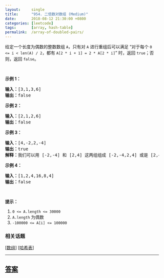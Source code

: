 ```yaml
---
layout:     single
title:      "954. 二倍数对数组 (Medium)"
date:       2018-08-12 21:30:00 +0800
categories: [leetcode]
tags:       [array, hash-table]
permalink:  /array-of-doubled-pairs/
---
```


<p>给定一个长度为偶数的整数数组&nbsp;<code>A</code>，只有对&nbsp;<code>A</code>&nbsp;进行重组后可以满足 &ldquo;对于每个 <code>0 &lt;=&nbsp;i &lt; len(A) / 2</code>，都有 <code>A[2 * i + 1] = 2 * A[2 * i]</code>&rdquo;&nbsp;时，返回 <code>true</code>；否则，返回 <code>false</code>。</p>

<p>&nbsp;</p>

<p><strong>示例 1：</strong></p>

<pre><strong>输入：</strong>[3,1,3,6]
<strong>输出：</strong>false
</pre>

<p><strong>示例 2：</strong></p>

<pre><strong>输入：</strong>[2,1,2,6]
<strong>输出：</strong>false
</pre>

<p><strong>示例 3：</strong></p>

<pre><strong>输入：</strong>[4,-2,2,-4]
<strong>输出：</strong>true
<strong>解释：</strong>我们可以用 [-2,-4] 和 [2,4] 这两组组成 [-2,-4,2,4] 或是 [2,4,-2,-4]</pre>

<p><strong>示例 4：</strong></p>

<pre><strong>输入：</strong>[1,2,4,16,8,4]
<strong>输出：</strong>false
</pre>

<p>&nbsp;</p>

<p><strong>提示：</strong></p>

<ol>
	<li><code>0 &lt;= A.length &lt;= 30000</code></li>
	<li><code>A.length</code>&nbsp;为偶数</li>
	<li><code>-100000 &lt;= A[i] &lt;= 100000</code></li>
</ol>

### 相关话题
  [[数组](https://github.com/openset/leetcode/tree/master/tag/array/README.md)]
  [[哈希表](https://github.com/openset/leetcode/tree/master/tag/hash-table/README.md)]

---

## [答案](https://github.com/openset/leetcode/tree/master/problems/array-of-doubled-pairs)
